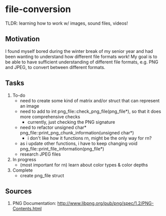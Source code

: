 # file-conversion
TLDR: learning how to work w/ images, sound files, videos!

## Motivation
I found myself bored during the winter break of my senior year and had been wanting to understand how different file formats work! My goal is to be able to have sufficient understanding of different file formats, e.g. PNG and JPEG, to convert between different formats.

## Tasks
1. To-do
    - need to create some kind of matrix and/or struct that can represent an image
    - need to add to int png_file::check_png_file(png_file*), so that it does more comprehensive checks
        - currently, just checking the PNG signature
    - need to refactor unsigned char* png_file::print_png_chunk_information(unsigned char*)
        - i don't like how it functions rn, might be the only way for rn?
    - as i update other functions, i have to keep changing void png_file::print_file_information(png_file*)
    - research JPEG files
2. In progress
    - (most important for rn) learn about color types & color depths
3. Complete
    - create png_file struct

## Sources
1. PNG Documentation: http://www.libpng.org/pub/png/spec/1.2/PNG-Contents.html